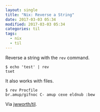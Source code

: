 ```yaml
---
layout: single
title: "Nix: Reverse a String"
date: 2017-03-03 05:34
modified: 2017-03-03 05:34
categories: til
tags:
  - nix
  - til
---
```


Reverse a string with the `rev` command.

```shell
$ echo 'test' | rev
tset
```

It also works with files.

```shell
$ rev Procfile
br.amup/gifnoc C- amup cexe eldnub :bew
```

Via [jwworth/til](https://github.com/jwworth/til).

